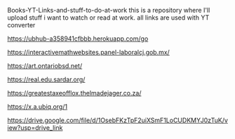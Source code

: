 Books-YT-Links-and-stuff-to-do-at-work
this is a repository where I'll upload stuff i want to watch or read at work. all links are used with YT converter

https://ubhub-a358941cfbbb.herokuapp.com/go

https://interactivemathwebsites.panel-laboralcj.gob.mx/

https://art.ontariobsd.net/

https://real.edu.sardar.org/

https://greatestaxeofflox.thelmadejager.co.za/

https://x.a.ubiq.org/1

https://drive.google.com/file/d/1OsebFKzTpF2uiXSmF1LoCUDKMYJ0zTuK/view?usp=drive_link
